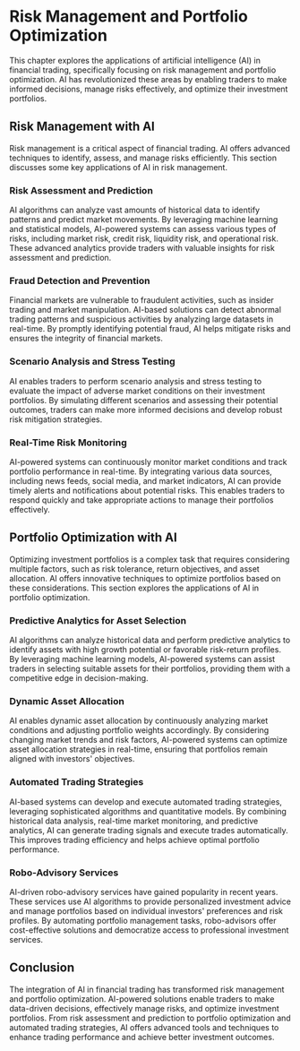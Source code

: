 # Risk Management and Portfolio Optimization

This chapter explores the applications of artificial intelligence (AI) in financial trading, specifically focusing on risk management and portfolio optimization. AI has revolutionized these areas by enabling traders to make informed decisions, manage risks effectively, and optimize their investment portfolios.

## Risk Management with AI

Risk management is a critical aspect of financial trading. AI offers advanced techniques to identify, assess, and manage risks efficiently. This section discusses some key applications of AI in risk management.

### Risk Assessment and Prediction

AI algorithms can analyze vast amounts of historical data to identify patterns and predict market movements. By leveraging machine learning and statistical models, AI-powered systems can assess various types of risks, including market risk, credit risk, liquidity risk, and operational risk. These advanced analytics provide traders with valuable insights for risk assessment and prediction.

### Fraud Detection and Prevention

Financial markets are vulnerable to fraudulent activities, such as insider trading and market manipulation. AI-based solutions can detect abnormal trading patterns and suspicious activities by analyzing large datasets in real-time. By promptly identifying potential fraud, AI helps mitigate risks and ensures the integrity of financial markets.

### Scenario Analysis and Stress Testing

AI enables traders to perform scenario analysis and stress testing to evaluate the impact of adverse market conditions on their investment portfolios. By simulating different scenarios and assessing their potential outcomes, traders can make more informed decisions and develop robust risk mitigation strategies.

### Real-Time Risk Monitoring

AI-powered systems can continuously monitor market conditions and track portfolio performance in real-time. By integrating various data sources, including news feeds, social media, and market indicators, AI can provide timely alerts and notifications about potential risks. This enables traders to respond quickly and take appropriate actions to manage their portfolios effectively.

## Portfolio Optimization with AI

Optimizing investment portfolios is a complex task that requires considering multiple factors, such as risk tolerance, return objectives, and asset allocation. AI offers innovative techniques to optimize portfolios based on these considerations. This section explores the applications of AI in portfolio optimization.

### Predictive Analytics for Asset Selection

AI algorithms can analyze historical data and perform predictive analytics to identify assets with high growth potential or favorable risk-return profiles. By leveraging machine learning models, AI-powered systems can assist traders in selecting suitable assets for their portfolios, providing them with a competitive edge in decision-making.

### Dynamic Asset Allocation

AI enables dynamic asset allocation by continuously analyzing market conditions and adjusting portfolio weights accordingly. By considering changing market trends and risk factors, AI-powered systems can optimize asset allocation strategies in real-time, ensuring that portfolios remain aligned with investors' objectives.

### Automated Trading Strategies

AI-based systems can develop and execute automated trading strategies, leveraging sophisticated algorithms and quantitative models. By combining historical data analysis, real-time market monitoring, and predictive analytics, AI can generate trading signals and execute trades automatically. This improves trading efficiency and helps achieve optimal portfolio performance.

### Robo-Advisory Services

AI-driven robo-advisory services have gained popularity in recent years. These services use AI algorithms to provide personalized investment advice and manage portfolios based on individual investors' preferences and risk profiles. By automating portfolio management tasks, robo-advisors offer cost-effective solutions and democratize access to professional investment services.

## Conclusion

The integration of AI in financial trading has transformed risk management and portfolio optimization. AI-powered solutions enable traders to make data-driven decisions, effectively manage risks, and optimize investment portfolios. From risk assessment and prediction to portfolio optimization and automated trading strategies, AI offers advanced tools and techniques to enhance trading performance and achieve better investment outcomes.
